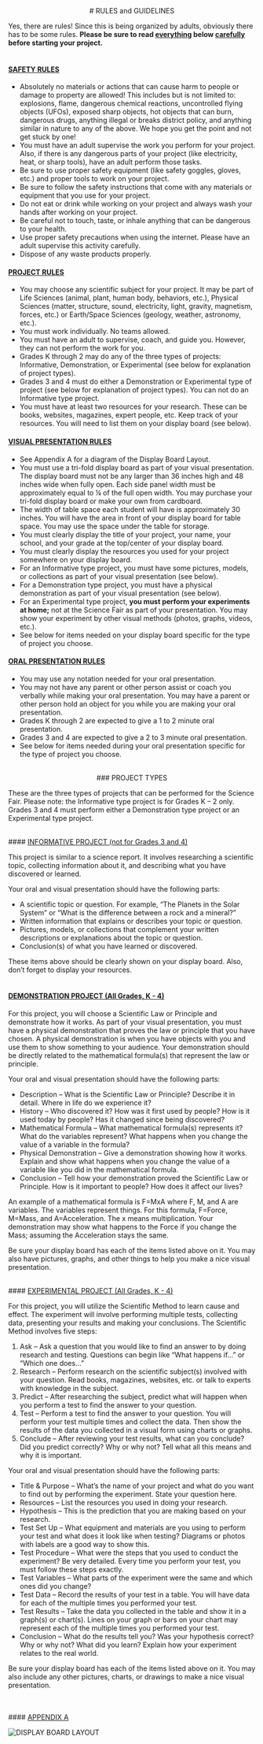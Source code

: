 
<center>
# RULES and GUIDELINES
</center>

Yes, there are rules!  Since this is being organized by adults, obviously there has to be some rules.  <b>Please be sure to read <u>everything</u> below <u>carefully</u> before starting your project.</b>
<br>
<br>
#### <u>SAFETY RULES</u>

* Absolutely no materials or actions that can cause harm to people or damage to property are allowed!  This includes but is not limited to:  explosions, flame, dangerous chemical reactions, uncontrolled flying objects (UFOs), exposed sharp objects, hot objects that can burn, dangerous drugs, anything illegal or breaks district policy, and anything similar in nature to any of the above.  We hope you get the point and not get stuck by one!
* You must have an adult supervise the work you perform for your project.  Also, if there is any dangerous parts of your project (like electricity, heat, or sharp tools), have an adult perform those tasks.
* Be sure to use proper safety equipment (like safety goggles, gloves, etc.) and proper tools to work on your project.
* Be sure to follow the safety instructions that come with any materials or equipment that you use for your project.
* Do not eat or drink while working on your project and always wash your hands after working on your project.
* Be careful not to touch, taste, or inhale anything that can be dangerous to your health.
* Use proper safety precautions when using the internet.  Please have an adult supervise this activity carefully.
* Dispose of any waste products properly.

#### <u>PROJECT RULES</u>

* You may choose any scientific subject for your project.  It may be part of Life Sciences (animal, plant, human body, behaviors, etc.), Physical Sciences (matter, structure, sound, electricity, light, gravity, magnetism, forces, etc.) or Earth/Space Sciences (geology, weather, astronomy, etc.).
* You must work individually.  No teams allowed.
* You must have an adult to supervise, coach, and guide you.  However, they can not perform the work for you.
* Grades K through 2 may do any of the three types of projects:  Informative, Demonstration, or Experimental (see below for explanation of project types).
* Grades 3 and 4 must do either a Demonstration or Experimental type of project (see below for explanation of project types).  You can not do an Informative type project.
* You must have at least two resources for your research.  These can be books, websites, magazines, expert people, etc.  Keep track of your resources.  You will need to list them on your display board (see below).

#### <u>VISUAL PRESENTATION RULES</u>

* See Appendix A for a diagram of the Display Board Layout.
* You must use a tri-fold display board as part of your visual presentation.  The display board must not be any larger than 36 inches high and 48 inches wide when fully open.  Each side panel width must be approximately equal to ¼ of the full open width.  You may purchase your tri-fold display board or make your own from cardboard.
* The width of table space each student will have is approximately 30 inches.  You will have the area in front of your display board for table space.  You may use the space under the table for storage.
* You must clearly display the title of your project, your name, your school, and your grade at the top/center of your display board.
* You must clearly display the resources you used for your project somewhere on your display board.
* For an Informative type project, you must have some pictures, models, or collections as part of your visual presentation (see below).
* For a Demonstration type project, you must have a physical demonstration as part of your visual presentation (see below).
* For an Experimental type project, <b>you must perform your experiments at home;</b> not at the Science Fair as part of your presentation.  You may show your experiment by other visual methods (photos, graphs, videos, etc.).
* See below for items needed on your display board specific for the type of project you choose.

#### <u>ORAL PRESENTATION RULES</u>

* You may use any notation needed for your oral presentation.
* You may not have any parent or other person assist or coach you verbally while making your oral presentation.  You may have a parent or other person hold an object for you while you are making your oral presentation.
* Grades K through 2 are expected to give a 1 to 2 minute oral presentation.
* Grades 3 and 4 are expected to give a 2 to 3 minute oral presentation.
* See below for items needed during your oral presentation specific for the type of project you choose.

<br>
<center>
### PROJECT TYPES
</center>

These are the three types of projects that can be performed for the Science Fair.  Please note:  the Informative type project is for Grades K – 2 only.  Grades 3 and 4 must perform either a Demonstration type project or an Experimental type project.

<br>
#### <u>INFORMATIVE PROJECT (not for Grades 3 and 4)</u>

This project is similar to a science report.  It involves researching a scientific topic, collecting information about it, and describing what you have discovered or learned.

Your oral and visual presentation should have the following parts:

* A scientific topic or question.  For example, “The Planets in the Solar System” or “What is the difference between a rock and a mineral?”
* Written information that explains or describes your topic or question.
* Pictures, models, or collections that complement your written descriptions or explanations about the topic or question.
* Conclusion(s) of what you have learned or discovered.

These items above should be clearly shown on your display board.  Also, don’t forget to display your resources.
<br>
<br>

#### <u>DEMONSTRATION PROJECT (All Grades, K - 4)</u>

For this project, you will choose a Scientific Law or Principle and demonstrate how it works.  As part of your visual presentation, you must have a physical demonstration that proves the law or principle that you have chosen.  A physical demonstration is when you have objects with you and use them to show something to your audience.  Your demonstration should be directly related to the mathematical formula(s) that represent the law or principle.

Your oral and visual presentation should have the following parts:

* Description – What is the Scientific Law or Principle?  Describe it in detail.  Where in life do we experience it?
* History – Who discovered it?  How was it first used by people?  How is it used today by people?  Has it changed since being discovered?
* Mathematical Formula – What mathematical formula(s) represents it?  What do the variables represent?  What happens when you change the value of a variable in the formula?
* Physical Demonstration – Give a demonstration showing how it works.  Explain and show what happens when you change the value of a variable like you did in the mathematical formula.
* Conclusion – Tell how your demonstration proved the Scientific Law or Principle.  How is it important to people?  How does it affect our lives?

An example of a mathematical formula is F=MxA where F, M, and A are variables.  The variables represent things.  For this formula, F=Force, M=Mass, and A=Acceleration.  The x means multiplication.  Your demonstration may show what happens to the Force if you change the Mass; assuming the Acceleration stays the same.

Be sure your display board has each of the items listed above on it.  You may also have pictures, graphs, and other things to help you make a nice visual presentation.

<br>
#### <u>EXPERIMENTAL PROJECT (All Grades, K - 4)</u>

For this project, you will utilize the Scientific Method to learn cause and effect. The experiment will involve performing multiple tests, collecting data, presenting your results and making your conclusions.  The Scientific Method involves five steps:

1. Ask – Ask a question that you would like to find an answer to by doing research and testing.  Questions can begin like “What happens if…” or “Which one does…”
2. Research – Perform research on the scientific subject(s) involved with your question.  Read books, magazines, websites, etc. or talk to experts with knowledge in the subject.
3. Predict – After researching the subject, predict what will happen when you perform a test to find the answer to your question.
4. Test – Perform a test to find the answer to your question.  You will perform your test multiple times and collect the data.  Then show the results of the data you collected in a visual form using charts or graphs.
5. Conclude – After reviewing your test results, what can you conclude?  Did you predict correctly?  Why or why not?  Tell what all this means and why it is important.

Your oral and visual presentation should have the following parts:

* Title & Purpose – What’s the name of your project and what do you want to find out by performing the experiment.  State your question here.
* Resources – List the resources you used in doing your research.
* Hypothesis – This is the prediction that you are making based on your research.
* Test Set Up – What equipment and materials are you using to perform your test and what does it look like when testing?  Diagrams or photos with labels are a good way to show this.
* Test Procedure – What were the steps that you used to conduct the experiment?  Be very detailed.  Every time you perform your test, you must follow these steps exactly.
* Test Variables – What parts of the experiment were the same and which ones did you change?
* Test Data – Record the results of your test in a table.  You will have data for each of the multiple times you performed your test.
* Test Results – Take the data you collected in the table and show it in a graph(s) or chart(s).  Lines on your graph or bars on your chart may represent each of the multiple times you performed your test.
* Conclusion – What do the results tell you?  Was your hypothesis correct?  Why or why not?  What did you learn?  Explain how your experiment relates to the real world.

Be sure your display board has each of the items listed above on it.  You may also include any other pictures, charts, or drawings to make a nice visual presentation.

<br>
<br>
#### <u>APPENDIX A</u>


![DISPLAY BOARD LAYOUT](/img/displayboard.png)

